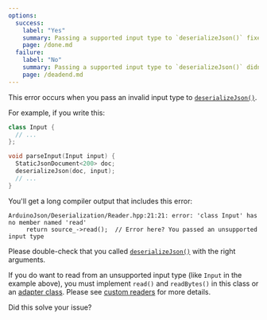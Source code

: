 ```yaml
---
options:
  success:
    label: "Yes"
    summary: Passing a supported input type to `deserializeJson()` fixed the issue
    page: /done.md
  failure:
    label: "No"
    summary: Passing a supported input type to `deserializeJson()` didn't fix the issue
    page: /deadend.md
---
```


This error occurs when you pass an invalid input type to [`deserializeJson()`](/v7/api/json/deserializejson/).

For example, if you write this:

```c++
class Input {
  // ...
};

void parseInput(Input input) {
  StaticJsonDocument<200> doc;
  deserializeJson(doc, input);
  // ...
}
```

You'll get a long compiler output that includes this error:

```text
ArduinoJson/Deserialization/Reader.hpp:21:21: error: 'class Input' has no member named 'read'
     return source_->read();  // Error here? You passed an unsupported input type
```

Please double-check that you called [`deserializeJson()`](/v7/api/json/deserializejson/) with the right arguments.

If you do want to read from an unsupported input type (like `Input` in the example above), you must implement `read()` and `readBytes()` in this class or an [adapter class](https://en.wikipedia.org/wiki/Adapter_pattern).
Please see [custom readers](/v7/api/json/deserializejson/#custom-reader) for more details.

Did this solve your issue?
